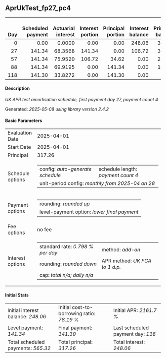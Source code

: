<h2>AprUkTest_fp27_pc4</h2>
<table>
    <thead style="vertical-align: bottom;">
        <th style="text-align: right;">Day</th>
        <th style="text-align: right;">Scheduled payment</th>
        <th style="text-align: right;">Actuarial interest</th>
        <th style="text-align: right;">Interest portion</th>
        <th style="text-align: right;">Principal portion</th>
        <th style="text-align: right;">Interest balance</th>
        <th style="text-align: right;">Principal balance</th>
        <th style="text-align: right;">Total actuarial interest</th>
        <th style="text-align: right;">Total interest</th>
        <th style="text-align: right;">Total principal</th>
    </thead>
    <tr style="text-align: right;">
        <td class="ci00">0</td>
        <td class="ci01" style="white-space: nowrap;">0.00</td>
        <td class="ci02">0.0000</td>
        <td class="ci03">0.00</td>
        <td class="ci04">0.00</td>
        <td class="ci05">248.06</td>
        <td class="ci06">317.26</td>
        <td class="ci07">0.0000</td>
        <td class="ci08">0.00</td>
        <td class="ci09">0.00</td>
    </tr>
    <tr style="text-align: right;">
        <td class="ci00">27</td>
        <td class="ci01" style="white-space: nowrap;">141.34</td>
        <td class="ci02">68.3568</td>
        <td class="ci03">141.34</td>
        <td class="ci04">0.00</td>
        <td class="ci05">106.72</td>
        <td class="ci06">317.26</td>
        <td class="ci07">68.3568</td>
        <td class="ci08">141.34</td>
        <td class="ci09">0.00</td>
    </tr>
    <tr style="text-align: right;">
        <td class="ci00">57</td>
        <td class="ci01" style="white-space: nowrap;">141.34</td>
        <td class="ci02">75.9520</td>
        <td class="ci03">106.72</td>
        <td class="ci04">34.62</td>
        <td class="ci05">0.00</td>
        <td class="ci06">282.64</td>
        <td class="ci07">144.3089</td>
        <td class="ci08">248.06</td>
        <td class="ci09">34.62</td>
    </tr>
    <tr style="text-align: right;">
        <td class="ci00">88</td>
        <td class="ci01" style="white-space: nowrap;">141.34</td>
        <td class="ci02">69.9195</td>
        <td class="ci03">0.00</td>
        <td class="ci04">141.34</td>
        <td class="ci05">0.00</td>
        <td class="ci06">141.30</td>
        <td class="ci07">214.2284</td>
        <td class="ci08">248.06</td>
        <td class="ci09">175.96</td>
    </tr>
    <tr style="text-align: right;">
        <td class="ci00">118</td>
        <td class="ci01" style="white-space: nowrap;">141.30</td>
        <td class="ci02">33.8272</td>
        <td class="ci03">0.00</td>
        <td class="ci04">141.30</td>
        <td class="ci05">0.00</td>
        <td class="ci06">0.00</td>
        <td class="ci07">248.0556</td>
        <td class="ci08">248.06</td>
        <td class="ci09">317.26</td>
    </tr>
</table>
<h4>Description</h4>
<p><i>UK APR test amortisation schedule, first payment day 27, payment count 4</i></p>
<p>Generated: <i>2025-05-08 using library version 2.4.2</i></p>
<h4>Basic Parameters</h4>
<table>
    <tr>
        <td>Evaluation Date</td>
        <td>2025-04-01</td>
    </tr>
    <tr>
        <td>Start Date</td>
        <td>2025-04-01</td>
    </tr>
    <tr>
        <td>Principal</td>
        <td>317.26</td>
    </tr>
    <tr>
        <td>Schedule options</td>
        <td>
            <table>
                <tr>
                    <td>config: <i>auto-generate schedule</i></td>
                    <td>schedule length: <i><i>payment count</i> 4</i></td>
                </tr>
                <tr>
                    <td colspan="2" style="white-space: nowrap;">unit-period config: <i>monthly from 2025-04 on 28</i></td>
                </tr>
            </table>
        </td>
    </tr>
    <tr>
        <td>Payment options</td>
        <td>
            <table>
                <tr>
                    <td>rounding: <i>rounded up</i></td>
                </tr>
                <tr>
                    <td>level-payment option: <i>lower&nbsp;final&nbsp;payment</i></td>
                </tr>
            </table>
        </td>
    </tr>
    <tr>
        <td>Fee options</td>
        <td>no fee
        </td>
    </tr>
    <tr>
        <td>Interest options</td>
        <td>
            <table>
                <tr>
                    <td>standard rate: <i>0.798 % per day</i></td>
                    <td>method: <i>add-on</i></td>
                </tr>
                <tr>
                    <td>rounding: <i>rounded down</i></td>
                    <td>APR method: <i>UK FCA to 1 d.p.</i></td>
                </tr>
                <tr>
                    <td colspan="2">cap: <i>total <i>n/a</i>; daily <i>n/a</i></td>
                </tr>
            </table>
        </td>
    </tr>
</table>
<h4>Initial Stats</h4>
<table>
    <tr>
        <td>Initial interest balance: <i>248.06</i></td>
        <td>Initial cost-to-borrowing ratio: <i>78.19 %</i></td>
        <td>Initial APR: <i>2161.7 %</i></td>
    </tr>
    <tr>
        <td>Level payment: <i>141.34</i></td>
        <td>Final payment: <i>141.30</i></td>
        <td>Last scheduled payment day: <i>118</i></td>
    </tr>
    <tr>
        <td>Total scheduled payments: <i>565.32</i></td>
        <td>Total principal: <i>317.26</i></td>
        <td>Total interest: <i>248.06</i></td>
    </tr>
</table>